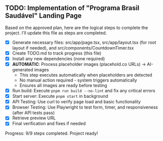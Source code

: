 
## TODO: Implementation of "Programa Brasil Saudável" Landing Page

Based on the approved plan, here are the logical steps to complete the project. I'll update this file as steps are completed.

- [x] Generate necessary files: src/app/page.tsx, src/app/layout.tsx (for root layout if needed), and src/components/CountdownTimer.tsx
- [x] Create TODO.md to track progress (this file)
- [x] Install any new dependencies (none required)
- [x] **AUTOMATIC**: Process placeholder images (placehold.co URLs) → AI-generated images
  - This step executes automatically when placeholders are detected
  - No manual action required - system triggers automatically
  - Ensures all images are ready before testing
- [x] Run build: Execute `pnpm run build --no-lint` and fix any critical errors
- [x] Start server: Execute `pnpm start` in background
- [x] API Testing: Use curl to verify page load and basic functionality
- [x] Browser Testing: Use Playwright to test form, timer, and responsiveness (after API tests pass)
- [x] Retrieve preview URL
- [x] Final verification and fixes if needed

Progress: 9/9 steps completed. Project ready!
